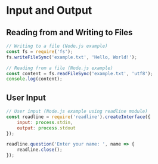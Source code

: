# Input and Output

## Reading from and Writing to Files

```javascript
// Writing to a file (Node.js example)
const fs = require('fs');
fs.writeFileSync('example.txt', 'Hello, World!');

// Reading from a file (Node.js example)
const content = fs.readFileSync('example.txt', 'utf8');
console.log(content);
```

## User Input

```javascript
// User input (Node.js example using readline module)
const readline = require('readline').createInterface({
    input: process.stdin,
    output: process.stdout
});

readline.question('Enter your name: ', name => {
    readline.close();
});
```

